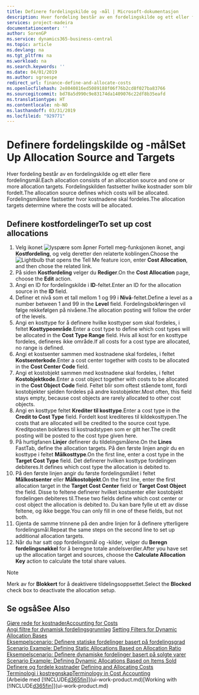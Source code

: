 ```yaml
---
title: Definere fordelingskilde og -mål | Microsoft-dokumentasjon
description: Hver fordeling består av en fordelingskilde og ett eller flere fordelingsmål. Fordelingskilden fastsetter hvilke kostnader som blir fordelt. Fordelingsmålene fastsetter hvor kostnadene skal fordeles.
services: project-madeira
documentationcenter: ''
author: SorenGP
ms.service: dynamics365-business-central
ms.topic: article
ms.devlang: na
ms.tgt_pltfrm: na
ms.workload: na
ms.search.keywords: ''
ms.date: 04/01/2019
ms.author: sgroespe
redirect_url: finance-define-and-allocate-costs
ms.openlocfilehash: 2e8040816ed5089188f06f76b2cd8f027ba83766
ms.sourcegitcommit: bd78a5d990c9e83174da1409076c22df8b35eafd
ms.translationtype: HT
ms.contentlocale: nb-NO
ms.lasthandoff: 03/31/2019
ms.locfileid: "929771"
---
```

# <a name="set-up-allocation-source-and-targets"></a><span data-ttu-id="c82e2-105">Definere fordelingskilde og -mål</span><span class="sxs-lookup"><span data-stu-id="c82e2-105">Set Up Allocation Source and Targets</span></span>
<span data-ttu-id="c82e2-106">Hver fordeling består av en fordelingskilde og ett eller flere fordelingsmål.</span><span class="sxs-lookup"><span data-stu-id="c82e2-106">Each allocation consists of an allocation source and one or more allocation targets.</span></span> <span data-ttu-id="c82e2-107">Fordelingskilden fastsetter hvilke kostnader som blir fordelt.</span><span class="sxs-lookup"><span data-stu-id="c82e2-107">The allocation source defines which costs will be allocated.</span></span> <span data-ttu-id="c82e2-108">Fordelingsmålene fastsetter hvor kostnadene skal fordeles.</span><span class="sxs-lookup"><span data-stu-id="c82e2-108">The allocation targets determine where the costs will be allocated.</span></span>  

## <a name="to-set-up-cost-allocations"></a><span data-ttu-id="c82e2-109">Definere kostfordelinger</span><span class="sxs-lookup"><span data-stu-id="c82e2-109">To set up cost allocations</span></span>  
1.  <span data-ttu-id="c82e2-110">Velg ikonet ![lyspære som åpner Fortell meg-funksjonen](media/ui-search/search_small.png "Fortell hva du vil gjøre") ikonet, angi **Kostfordeling**, og velg deretter den relaterte koblingen.</span><span class="sxs-lookup"><span data-stu-id="c82e2-110">Choose the ![Lightbulb that opens the Tell Me feature](media/ui-search/search_small.png "Tell me what you want to do") icon, enter **Cost Allocation**, and then chose the related link.</span></span>  
2.  <span data-ttu-id="c82e2-111">På siden **Kostfordeling** velger du **Rediger**.</span><span class="sxs-lookup"><span data-stu-id="c82e2-111">On the **Cost Allocation** page, choose the **Edit** action.</span></span>  
3.  <span data-ttu-id="c82e2-112">Angi en ID for fordelingskilde i **ID**-feltet.</span><span class="sxs-lookup"><span data-stu-id="c82e2-112">Enter an ID for the allocation source in the **ID** field.</span></span>  
4.  <span data-ttu-id="c82e2-113">Definer et nivå som et tall mellom 1 og 99 i **Nivå**-feltet.</span><span class="sxs-lookup"><span data-stu-id="c82e2-113">Define a level as a number between 1 and 99 in the **Level** field.</span></span> <span data-ttu-id="c82e2-114">Fordelingsbokføringen vil følge rekkefølgen på nivåene.</span><span class="sxs-lookup"><span data-stu-id="c82e2-114">The allocation posting will follow the order of the levels.</span></span>  
5.  <span data-ttu-id="c82e2-115">Angi en kosttype for å definere hvilke kosttyper som skal fordeles, i feltet **Kosttypeområde**.</span><span class="sxs-lookup"><span data-stu-id="c82e2-115">Enter a cost type to define which cost types will be allocated in the **Cost Type Range** field.</span></span> <span data-ttu-id="c82e2-116">Hvis all kost for en kosttype fordeles, defineres ikke område.</span><span class="sxs-lookup"><span data-stu-id="c82e2-116">If all costs for a cost type are allocated, no range is defined.</span></span>  
6.  <span data-ttu-id="c82e2-117">Angi et kostsenter sammen med kostnadene skal fordeles, i feltet **Kostsenterkode**.</span><span class="sxs-lookup"><span data-stu-id="c82e2-117">Enter a cost center together with costs to be allocated in the **Cost Center Code** field.</span></span>  
7.  <span data-ttu-id="c82e2-118">Angi et kostobjekt sammen med kostnadene skal fordeles, i feltet **Kostobjektkode**.</span><span class="sxs-lookup"><span data-stu-id="c82e2-118">Enter a cost object together with costs to be allocated in the **Cost Object Code** field.</span></span> <span data-ttu-id="c82e2-119">Feltet blir som oftest stående tomt, fordi kostobjekter sjelden fordeles på andre kostobjekter.</span><span class="sxs-lookup"><span data-stu-id="c82e2-119">Most often, this field stays empty, because cost objects are rarely allocated to other cost objects.</span></span>  
8.  <span data-ttu-id="c82e2-120">Angi en kosttype feltet **Krediter til kosttype**.</span><span class="sxs-lookup"><span data-stu-id="c82e2-120">Enter a cost type in the **Credit to Cost Type** field.</span></span> <span data-ttu-id="c82e2-121">Fordelt kost krediteres til kildekosttypen.</span><span class="sxs-lookup"><span data-stu-id="c82e2-121">The costs that are allocated will be credited to the source cost type.</span></span> <span data-ttu-id="c82e2-122">Kreditposten bokføres til kostnadstypen som er gitt her.</span><span class="sxs-lookup"><span data-stu-id="c82e2-122">The credit posting will be posted to the cost type given here.</span></span>  
9. <span data-ttu-id="c82e2-123">På hurtigfanen **Linjer** definerer du tildelingsmålene.</span><span class="sxs-lookup"><span data-stu-id="c82e2-123">On the **Lines** FastTab, define the allocation targets.</span></span> <span data-ttu-id="c82e2-124">På den første linjen angir du en kosttype i feltet **Målkosttype**.</span><span class="sxs-lookup"><span data-stu-id="c82e2-124">On the first line, enter a cost type in the **Target Cost Type** field.</span></span> <span data-ttu-id="c82e2-125">Det definerer hvilken kosttype fordelingen debiteres.</span><span class="sxs-lookup"><span data-stu-id="c82e2-125">It defines which cost type the allocation is debited to.</span></span>  
10. <span data-ttu-id="c82e2-126">På den første linjen angir du første fordelingsmålet i feltet **Målkostsenter** eller **Målkostobjekt**.</span><span class="sxs-lookup"><span data-stu-id="c82e2-126">On the first line, enter the first allocation target in the **Target Cost Center** field or **Target Cost Object** the field.</span></span> <span data-ttu-id="c82e2-127">Disse to feltene definerer hvilket kostsenter eller kostobjekt fordelingen debiteres til.</span><span class="sxs-lookup"><span data-stu-id="c82e2-127">These two fields define which cost center or cost object the allocation is debited to.</span></span> <span data-ttu-id="c82e2-128">Du kan bare fylle ut ett av disse feltene, og ikke begge.</span><span class="sxs-lookup"><span data-stu-id="c82e2-128">You can only fill in one of these fields, but not both.</span></span>  
11. <span data-ttu-id="c82e2-129">Gjenta de samme trinnene på den andre linjen for å definere ytterligere fordelingsmål.</span><span class="sxs-lookup"><span data-stu-id="c82e2-129">Repeat the same steps on the second line to set up additional allocation targets.</span></span>  
12. <span data-ttu-id="c82e2-130">Når du har satt opp fordelingsmål og -kilder, velger du **Beregn fordelingsnøkkel** for å beregne totale andelsverdier.</span><span class="sxs-lookup"><span data-stu-id="c82e2-130">After you have set up the allocation target and sources, choose the **Calculate Allocation Key** action to calculate the total share values.</span></span>  

> [!NOTE]  
>  <span data-ttu-id="c82e2-131">Merk av for **Blokkert** for å deaktivere tildelingsoppsettet.</span><span class="sxs-lookup"><span data-stu-id="c82e2-131">Select the **Blocked** check box to deactivate the allocation setup.</span></span>  

## <a name="see-also"></a><span data-ttu-id="c82e2-132">Se også</span><span class="sxs-lookup"><span data-stu-id="c82e2-132">See Also</span></span>  
[<span data-ttu-id="c82e2-133">Gjøre rede for kostnader</span><span class="sxs-lookup"><span data-stu-id="c82e2-133">Accounting for Costs</span></span>](finance-manage-cost-accounting.md)  
 <span data-ttu-id="c82e2-134">[Angi filtre for dynamisk fordelingsgrunnlag](finance-setting-filters-for-dynamic-allocation-bases.md) </span><span class="sxs-lookup"><span data-stu-id="c82e2-134">[Setting Filters for Dynamic Allocation Bases](finance-setting-filters-for-dynamic-allocation-bases.md) </span></span>  
 <span data-ttu-id="c82e2-135">[Eksempelscenario: Definere statiske fordelinger basert på fordelingsgrad](finance-scenario-example-defining-static-allocations-based-on-allocation-ratio.md) </span><span class="sxs-lookup"><span data-stu-id="c82e2-135">[Scenario Example: Defining Static Allocations Based on Allocation Ratio](finance-scenario-example-defining-static-allocations-based-on-allocation-ratio.md) </span></span>  
 <span data-ttu-id="c82e2-136">[Eksempelscenario: Definere dynamiske fordelinger basert på solgte varer](finance-scenario-example-defining-dynamic-allocations-based-on-items-sold.md) </span><span class="sxs-lookup"><span data-stu-id="c82e2-136">[Scenario Example: Defining Dynamic Allocations Based on Items Sold](finance-scenario-example-defining-dynamic-allocations-based-on-items-sold.md) </span></span>  
 <span data-ttu-id="c82e2-137">[Definere og fordele kostnader](finance-define-and-allocate-costs.md) </span><span class="sxs-lookup"><span data-stu-id="c82e2-137">[Defining and Allocating Costs](finance-define-and-allocate-costs.md) </span></span>  
 [<span data-ttu-id="c82e2-138">Terminologi i kostregnskap</span><span class="sxs-lookup"><span data-stu-id="c82e2-138">Terminology in Cost Accounting</span></span>](finance-terminology-in-cost-accounting.md)  
 <span data-ttu-id="c82e2-139">[Arbeide med [!INCLUDE[d365fin](includes/d365fin_md.md)]](ui-work-product.md)</span><span class="sxs-lookup"><span data-stu-id="c82e2-139">[Working with [!INCLUDE[d365fin](includes/d365fin_md.md)]](ui-work-product.md)</span></span>
